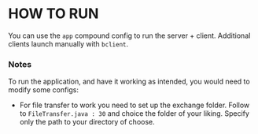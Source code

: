 # HOW TO RUN 

You can use the `app` compound config to run the server + client. Additional clients launch manually with `bclient`.

### Notes 

To run the application, and have it working as intended, you would need to modify some configs:
- For file transfer to work you need to set up the exchange folder. Follow to `FileTransfer.java : 30` and choice the folder of your liking. Specify only the path to your directory of choose.